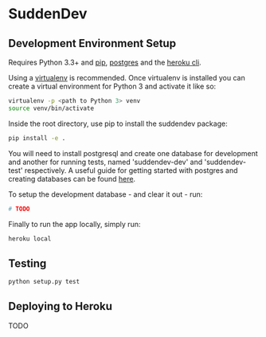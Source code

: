 # SuddenDev

## Development Environment Setup

Requires Python 3.3+ and [pip](https://pip.pypa.io/en/stable/installing/), [postgres](https://www.postgresql.org/download/) and the [heroku cli](https://devcenter.heroku.com/articles/heroku-cli).

Using a [virtualenv](https://virtualenv.pypa.io/en/stable/)
is recommended. Once virtualenv is installed you can create a virtual environment for Python 3 and activate
it like so:

```bash
virtualenv -p <path to Python 3> venv
source venv/bin/activate
```

Inside the root directory, use pip to install the
suddendev package:

```bash
pip install -e .
```

You will need to install postgresql and create one database for development and another for running tests, named 'suddendev-dev' and 'suddendev-test' respectively.
A useful guide for getting started with postgres and creating databases can be found [here](https://www.digitalocean.com/community/tutorials/how-to-install-and-use-postgresql-on-ubuntu-16-04).

To setup the development database - and clear it out - run:

```bash
# TODO
```

Finally to run the app locally, simply run:

```bash
heroku local
```

## Testing

```bash
python setup.py test
```

## Deploying to Heroku

TODO
